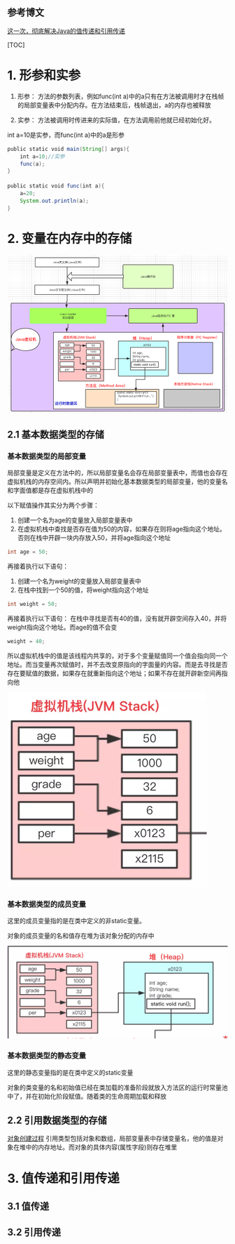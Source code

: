 ## 参考博文
[这一次，彻底解决Java的值传递和引用传递](https://juejin.im/post/5bce68226fb9a05ce46a0476)


[TOC]

# 1. 形参和实参
1. 形参：
方法的参数列表，例如func(int a)中的a只有在方法被调用时才在栈帧的局部变量表中分配内存。在方法结束后，栈帧退出，a的内存也被释放

2. 实参：
方法被调用时传进来的实际值，在方法调用前他就已经初始化好。


int a=10是实参，而func(int a)中的a是形参
```java
public static void main(String[] args){
    int a=10;//实参
    func(a);
}

public static void func(int a){
    a=20;
    System.out.println(a);
}
```

# 2. 变量在内存中的存储
![变量在内存中的存储](./pic/值传递和引用传递_变量在内存中的存储.png)

## 2.1 基本数据类型的存储
### 基本数据类型的局部变量
局部变量是定义在方法中的，所以局部变量名会存在局部变量表中，而值也会存在虚拟机栈的内存空间内。所以声明并初始化基本数据类型的局部变量，他的变量名和字面值都是存在虚拟机栈中的

以下赋值操作其实分为两个步骤：
1. 创建一个名为age的变量放入局部变量表中
2. 在虚拟机栈中查找是否存在值为50的内容，如果存在则将age指向这个地址。否则在栈中开辟一块内存放入50，并将age指向这个地址
```java
int age = 50;
```

再接着执行以下语句：
1. 创建一个名为weight的变量放入局部变量表中
2. 在栈中找到一个50的值，将weight指向这个地址
```java
int weight = 50;
```

再接着执行以下语句：
在栈中寻找是否有40的值，没有就开辟空间存入40，并将weight指向这个地址。而age的值不会变
```java
weight = 40;
```
所以虚拟机栈中的值是该线程内共享的，对于多个变量赋值同一个值会指向同一个地址。而当变量再次赋值时，并不去改变原指向的字面量的内容。而是去寻找是否存在要赋值的数据，如果存在就重新指向这个地址；如果不存在就开辟新空间再指向他


![基本数据类型的局部变量](./pic/值传递和引用传递_基本数据类型的局部变量.png)


### 基本数据类型的成员变量
这里的成员变量指的是在类中定义的非static变量。

对象的成员变量的名和值存在堆为该对象分配的内存中

![基本数据类型的成员变量](./pic/值传递和引用传递_基本数据类型的成员变量.png)



### 基本数据类型的静态变量
这里的静态变量指的是在类中定义的static变量

对象的类变量的名和初始值已经在类加载的准备阶段就放入方法区的运行时常量池中了，并在初始化阶段赋值。随着类的生命周期加载和释放



## 2.2 引用数据类型的存储
[对象创建过程](../JVM/对象创建过程.md)
引用类型包括对象和数组，局部变量表中存储变量名，他的值是对象在堆中的内存地址。而对象的具体内容(属性字段)则存在堆里


# 3. 值传递和引用传递
## 3.1 值传递



## 3.2 引用传递